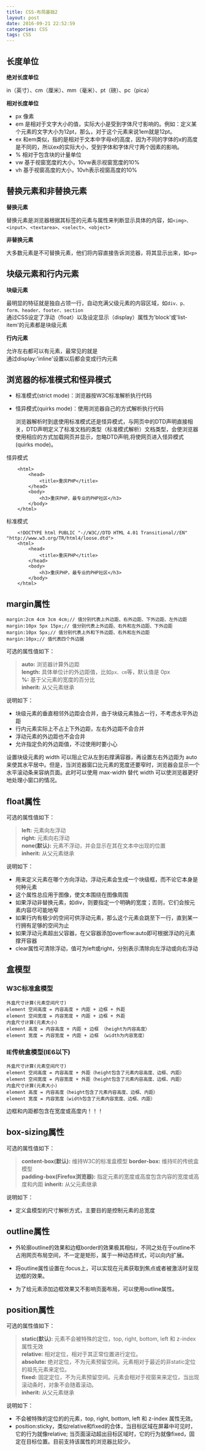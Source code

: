 ```yaml
---
title: CSS-布局基础2
layout: post
date: 2016-09-21 22:52:59
categories: CSS
tags: CSS
---
```

## 长度单位
**绝对长度单位**

in（英寸）、cm（厘米）、mm（毫米）、pt（磅）、pc（pica）  

**相对长度单位**  

- px 像素  
- em 是相对于文字大小的值，实际大小是受到字体尺寸影响的。例如：定义某个元素的文字大小为12pt，那么，对于这个元素来说1em就是12pt。  
- ex 和em类似，指的是相对于文本中字母x的高度，因为不同的字体的x的高度是不同的，所以ex的实际大小，受到字体和字体尺寸两个因素的影响。 
- % 相对于包含块的计量单位  
- vw 基于视窗宽度的大小，10vw表示视窗宽度的10%
- vh 基于视窗高度的大小，10vh表示视窗高度的10%

## 替换元素和非替换元素
**替换元素**

替换元素是浏览器根据其标签的元素与属性来判断显示具体的内容，如`<img>、<input>、<textarea>、<select>、<object>`

**非替换元素**

大多数元素是不可替换元素，他们将内容直接告诉浏览器，将其显示出来，如`<p>`

## 块级元素和行内元素
**块级元素**

最明显的特征就是独自占领一行，自动充满父级元素的内容区域，如`div、p、form、header、footer、section`  
通过CSS设定了浮动（float）以及设定显示（display）属性为'block'或'list-item'的元素都是块级元素

**行内元素**

允许左右都可以有元素，最常见的就是<a></a>  
通过display:'inline'设置以后都会变成行内元素

## 浏览器的标准模式和怪异模式
- 标准模式(strict mode)：浏览器按W3C标准解析执行代码
- 怪异模式(quirks mode)：使用浏览器自己的方式解析执行代码

    浏览器解析时到底使用标准模式还是怪异模式，与网页中的DTD声明直接相关，DTD声明定义了标准文档的类型（标准模式解析）文档类型，会使浏览器使用相应的方式加载网页并显示，忽略DTD声明,将使网页进入怪异模式(quirks mode)。  
    
怪异模式
```
    <html>
        <head>
            <title>重庆PHP</title>
        </head>
        <body>
            <h3>重庆PHP，最专业的PHP社区</h3>
        </body>
    </html>
```
    
标准模式
```
    <!DOCTYPE html PUBLIC "-//W3C//DTD HTML 4.01 Transitional//EN" "http://www.w3.org/TR/html4/loose.dtd">
    <html>
        <head>
            <title>重庆PHP</title>
        </head>
        <body>
            <h3>重庆PHP，最专业的PHP社区</h3>
        </body>
    </html>
```

## margin属性
```
margin:2cm 4cm 3cm 4cm;// 值分别代表上外边距、右外边距、下外边距、左外边距
margin:10px 5px 15px;// 值分别代表上外边距、右外和左外边距、下外边距
margin:10px 5px;// 值分别代表上外和下外边距、右外和左外边距
margin:10px;// 值代表四个外边据
```
可选的属性值如下：  

> **auto:** 浏览器计算外边距  
> **length:** 具体单位计的外边距值，比如`px、cm`等，默认值是 0px  
> **%:** 基于父元素的宽度的百分比  
> **inherit:** 从父元素继承  

说明如下：  

- 块级元素的垂直相邻外边距会合并，由于块级元素独占一行，不考虑水平外边距 
- 行内元素实际上不占上下外边距，左右外边距不会合并
- 浮动元素的外边距也不会合并  
- 允许指定负的外边距值，不过使用时要小心

设置块级元素的 width 可以阻止它从左到右撑满容器，再设置左右外边距为 auto 来使其水平居中。但是，当浏览器窗口比元素的宽度还要窄时，浏览器会显示一个水平滚动条来容纳页面。此时可以使用 max-width 替代 width 可以使浏览器更好地处理小窗口的情况。

## float属性
可选的属性值如下： 

>**left:** 元素向左浮动  
>**right:** 元素向右浮动  
>**none(默认):** 元素不浮动，并会显示在其在文本中出现的位置  
>**inherit:** 从父元素继承 

说明如下：

-  用来定义元素在哪个方向浮动，浮动元素会生成一个块级框，而不论它本身是何种元素  
-  这个属性总应用于图像，使文本围绕在图像周围
-  如果浮动非替换元素，如div，则要指定一个明确的宽度；否则，它们会按元素内容尽可能地窄
-  如果行内有极少的空间可供浮动元素，那么这个元素会跳至下一行，直到某一行拥有足够的空间为止
-  如果浮动元素超出父容器，在父容器添加overflow:auto即可根据浮动的元素撑开容器
-  clear属性可清除浮动，值可为left或right，分别表示清除向左浮动或向右浮动 

## 盒模型

### W3C标准盒模型

```
外盒尺寸计算(元素空间尺寸)
element 空间高度 = 内容高度 + 内距 + 边框 + 外距
element 空间宽度 = 内容宽度 + 内距 + 边框 + 外距
内盒尺寸计算(元素大小)
element 高度 = 内容高度 + 内距 + 边框 （height为内容高度）
element 宽度 = 内容宽度 + 内距 + 边框 （width为内容宽度）
```

### IE传统盒模型(IE6以下)

```
外盒尺寸计算(元素空间尺寸)
element 空间高度 = 内容高度 + 外距（height包含了元素内容高度、边框、内距）
element 空间宽度 = 内容宽度 + 外距（height包含了元素内容高度、边框、内距）
内盒尺寸计算(元素大小)
element 高度 = 内容高度（height包含了元素内容高度、边框、内距）
element 宽度 = 内容宽度（width包含了元素内容宽度、边框、内距）
```
边框和内距都包含在宽度或高度内！！！

## box-sizing属性
可选的属性值如下： 

>**content-box(默认):** 维持W3C的标准盒模型
>**border-box:** 维持IE的传统盒模型   
>**padding-box(Firefox浏览器):** 指定元素的宽度或高度包含内容的宽度或高度和内距
>**inherit:** 从父元素继承 

说明如下：

-  定义盒模型的尺寸解析方式，主要目的是控制元素的总宽度  

## outline属性  

- 外轮廓outline的效果和边框border的效果极其相似，不同之处在于outline不占用网页布局空间，不一定是矩形，属于一种动态样式，可以向内扩展。

- 将outline属性设置在:focus上，可以实现在元素获取到焦点或者被激活时呈现边框的效果。

- 为了给元素添加边框效果又不影响页面布局，可以使用outline属性。

## position属性
可选的属性值如下： 

>**static(默认):** 元素不会被特殊的定位，top, right, bottom, left 和 z-index 属性无效  
>**relative:** 相对定位，相对于其正常位置进行定位。  
>**absolute:** 绝对定位，不为元素预留空间。元素相对于最近的非static定位的祖先元素来定位。   
>**fixed:** 固定定位，不为元素预留空间。元素会相对于视窗来来定位，当出现滚动条时，对象不会随着滚动。  
>**inherit:** 从父元素继承 

说明如下：

-  不会被特殊的定位的的元素，top, right, bottom, left 和 z-index 属性无效。
-  position:sticky，类似relative和fixed的合体，当目标区域在屏幕中可见时，它的行为就像relative; 当页面滚动超出目标区域时，它的行为就像fixed，固定在目标位置。目前支持该属性的浏览器比较少。

